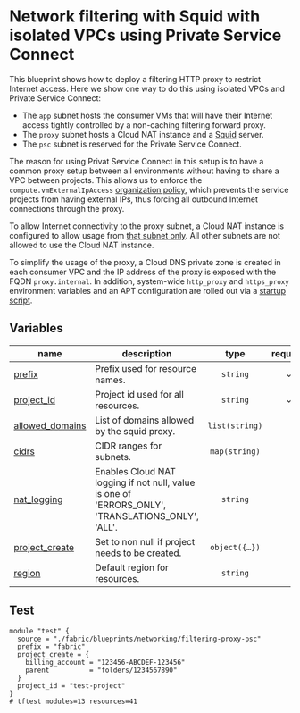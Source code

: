# Network filtering with Squid with isolated VPCs using Private Service Connect

This blueprint shows how to deploy a filtering HTTP proxy to restrict Internet access. Here we show one way to do this using isolated VPCs and Private Service Connect:

- The `app` subnet hosts the consumer VMs that will have their Internet access tightly controlled by a non-caching filtering forward proxy.
- The `proxy` subnet hosts a Cloud NAT instance and a [Squid](http://www.squid-cache.org/) server.
- The `psc` subnet is reserved for the Private Service Connect.

The reason for using Privat Service Connect in this setup is to have a common proxy setup between all environments without having to share a VPC between projects. This allows us to enforce the `compute.vmExternalIpAccess` [organization policy](https://cloud.google.com/resource-manager/docs/organization-policy/org-policy-constraints), which prevents the service projects from having external IPs, thus forcing all outbound Internet connections through the proxy.

To allow Internet connectivity to the proxy subnet, a Cloud NAT instance is configured to allow usage from [that subnet only](https://cloud.google.com/nat/docs/set-up-manage-network-address-translation#specify_subnet_ranges_for_nat). All other subnets are not allowed to use the Cloud NAT instance.

To simplify the usage of the proxy, a Cloud DNS private zone is created in each consumer VPC and the IP address of the proxy is exposed with the FQDN `proxy.internal`. In addition, system-wide `http_proxy` and `https_proxy` environment variables and an APT configuration are rolled out via a [startup script](startup.sh).
<!-- BEGIN TFDOC -->

## Variables

| name | description | type | required | default |
|---|---|:---:|:---:|:---:|
| [prefix](variables.tf#L44) | Prefix used for resource names. | <code>string</code> | ✓ |  |
| [project_id](variables.tf#L70) | Project id used for all resources. | <code>string</code> | ✓ |  |
| [allowed_domains](variables.tf#L17) | List of domains allowed by the squid proxy. | <code>list&#40;string&#41;</code> |  | <code title="&#91;&#10;  &#34;.google.com&#34;,&#10;  &#34;.github.com&#34;,&#10;  &#34;.fastlydns.net&#34;,&#10;  &#34;.debian.org&#34;&#10;&#93;">&#91;&#8230;&#93;</code> |
| [cidrs](variables.tf#L28) | CIDR ranges for subnets. | <code>map&#40;string&#41;</code> |  | <code title="&#123;&#10;  app   &#61; &#34;10.0.0.0&#47;24&#34;&#10;  proxy &#61; &#34;10.0.2.0&#47;28&#34;&#10;  psc   &#61; &#34;10.0.3.0&#47;28&#34;&#10;&#125;">&#123;&#8230;&#125;</code> |
| [nat_logging](variables.tf#L38) | Enables Cloud NAT logging if not null, value is one of 'ERRORS_ONLY', 'TRANSLATIONS_ONLY', 'ALL'. | <code>string</code> |  | <code>&#34;ERRORS_ONLY&#34;</code> |
| [project_create](variables.tf#L53) | Set to non null if project needs to be created. | <code title="object&#40;&#123;&#10;  billing_account &#61; string&#10;  parent          &#61; string&#10;&#125;&#41;">object&#40;&#123;&#8230;&#125;&#41;</code> |  | <code>null</code> |
| [region](variables.tf#L75) | Default region for resources. | <code>string</code> |  | <code>&#34;europe-west1&#34;</code> |

<!-- END TFDOC -->

## Test


```hcl
module "test" {
  source = "./fabric/blueprints/networking/filtering-proxy-psc"
  prefix = "fabric"
  project_create = {
    billing_account = "123456-ABCDEF-123456"
    parent          = "folders/1234567890"
  }
  project_id = "test-project"
}
# tftest modules=13 resources=41
```
